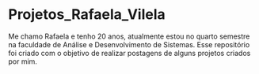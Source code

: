 # Projetos_Rafaela_Vilela
Me chamo Rafaela e tenho 20 anos, atualmente estou no quarto semestre na faculdade de Análise e Desenvolvimento de Sistemas. 
Esse repositório foi criado com o objetivo de realizar postagens de alguns projetos criados por mim. 
